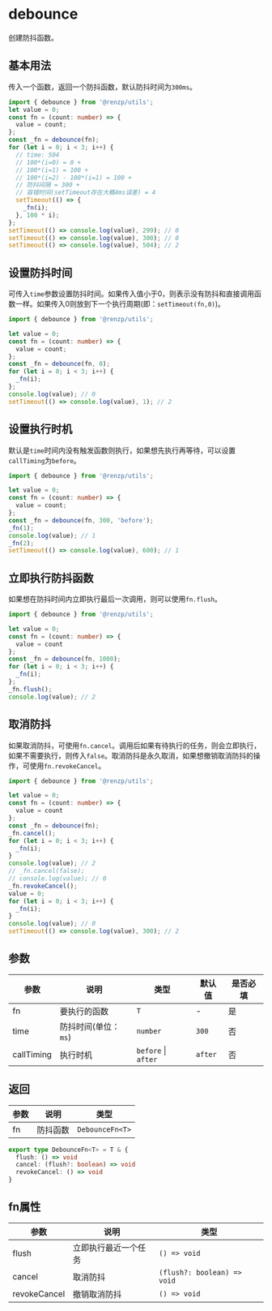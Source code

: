 # debounce

创建防抖函数。

## 基本用法

传入一个函数，返回一个防抖函数，默认防抖时间为`300ms`。

```ts
import { debounce } from '@renzp/utils';
let value = 0;
const fn = (count: number) => {
  value = count;
};
const _fn = debounce(fn);
for (let i = 0; i < 3; i++) {
  // time: 504
  // 100*(i=0) = 0 +
  // 100*(i=1) = 100 +
  // 100*(i=2) - 100*(i=1) = 100 +
  // 防抖间隔 = 300 +
  // 容错时间(setTimeout存在大概4ms误差) = 4
  setTimeout(() => {
    _fn(i);
  }, 100 * i);
};
setTimeout(() => console.log(value), 299); // 0
setTimeout(() => console.log(value), 300); // 0
setTimeout(() => console.log(value), 504); // 2
```

## 设置防抖时间

可传入`time`参数设置防抖时间。如果传入值小于0，则表示没有防抖和直接调用函数一样。如果传入0则放到下一个执行周期(即：`setTimeout(fn,0)`)。

```ts
import { debounce } from '@renzp/utils';

let value = 0;
const fn = (count: number) => {
  value = count;
};
const _fn = debounce(fn, 0);
for (let i = 0; i < 3; i++) {
  _fn(i);
};
console.log(value); // 0
setTimeout(() => console.log(value), 1); // 2
```

## 设置执行时机

默认是`time`时间内没有触发函数则执行，如果想先执行再等待，可以设置`callTiming`为`before`。

```ts
import { debounce } from '@renzp/utils';

let value = 0;
const fn = (count: number) => {
  value = count;
};
const _fn = debounce(fn, 300, 'before');
_fn(1);
console.log(value); // 1
_fn(2);
setTimeout(() => console.log(value), 600); // 1
```

## 立即执行防抖函数

如果想在防抖时间内立即执行最后一次调用，则可以使用`fn.flush`。

```ts
import { debounce } from '@renzp/utils';

let value = 0;
const fn = (count: number) => {
  value = count
};
const _fn = debounce(fn, 1000);
for (let i = 0; i < 3; i++) {
  _fn(i);
};
_fn.flush();
console.log(value); // 2
```

## 取消防抖

如果取消防抖，可使用`fn.cancel`。调用后如果有待执行的任务，则会立即执行，如果不需要执行，则传入`false`。取消防抖是永久取消，如果想撤销取消防抖的操作，可使用`fn.revokeCancel`。

```ts
import { debounce } from '@renzp/utils';

let value = 0;
const fn = (count: number) => {
  value = count
};
const _fn = debounce(fn);
_fn.cancel();
for (let i = 0; i < 3; i++) {
  _fn(i);
}
console.log(value); // 2
// _fn.cancel(false);
// console.log(value); // 0
_fn.revokeCancel();
value = 0;
for (let i = 0; i < 3; i++) {
  _fn(i);
}
console.log(value); // 0
setTimeout(() => console.log(value), 300); // 2
```

## 参数

| 参数       | 说明                 | 类型                | 默认值  | 是否必填 |
| ---------- | -------------------- | ------------------- | ------- | -------- |
| fn         | 要执行的函数         | `T`                 | -       | 是       |
| time       | 防抖时间(单位：`ms`) | `number`            | `300`   | 否       |
| callTiming | 执行时机             | `before` \| `after` | `after` | 否       |

## 返回

| 参数 | 说明     | 类型            |
| ---- | -------- | --------------- |
| fn   | 防抖函数 | `DebounceFn<T>` |

```ts
export type DebounceFn<T> = T & {
  flush: () => void
  cancel: (flush?: boolean) => void
  revokeCancel: () => void
}
```

## fn属性

| 参数         | 说明                 | 类型                        |
| ------------ | -------------------- | --------------------------- |
| flush        | 立即执行最近一个任务 | `() => void`                |
| cancel       | 取消防抖             | `(flush?: boolean) => void` |
| revokeCancel | 撤销取消防抖         | `() => void`                |
